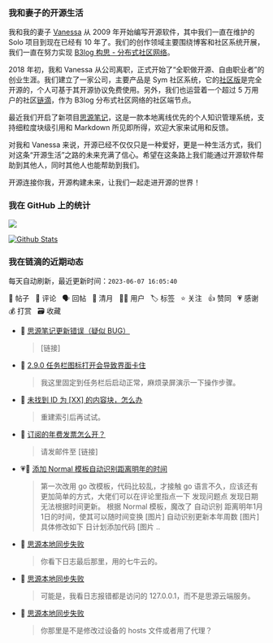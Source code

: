 ### 我和妻子的开源生活

我和我的妻子 [Vanessa](https://github.com/Vanessa219) 从 2009 年开始编写开源软件，其中我们一直在维护的 Solo 项目到现在已经有 10 年了。我们的创作领域主要围绕博客和社区系统开展，我们一直在努力实现 [B3log 构思 - 分布式社区网络](https://ld246.com/article/1546941897596)。

2018 年初，我和 Vanessa 从公司离职，正式开始了“全职做开源、自由职业者”的创业生涯。我们建立了一家公司，主要产品是 Sym 社区系统，它的[社区版](https://github.com/88250/symphony)是完全开源的，个人可基于其开源协议免费使用。另外，我们也运营着一个超过 5 万用户的社区[链滴](https://ld246.com)，作为 B3log 分布式社区网络的社区端节点。

最近我们开启了新项目[思源笔记](https://github.com/siyuan-note/siyuan)，这是一款本地离线优先的个人知识管理系统，支持细粒度块级引用和 Markdown 所见即所得，欢迎大家来试用和反馈。

对我和 Vanessa 来说，开源已经不仅仅只是一种爱好，更是一种生活方式，我们对这条“开源生活”之路的未来充满了信心。希望在这条路上我们能通过开源软件帮助到其他人，同时其他人也能帮助到我们。

开源连接你我，开源构建未来，让我们一起走进开源的世界！

### 我在 GitHub 上的统计

<a title="Hits" target="_blank" href="https://github.com/88250/88250"><img src="https://hits.b3log.org/88250/88250.svg"></a>

[![Github Stats](https://github-readme-stats.vercel.app/api?username=88250&theme=tokyonight&show_icons=true)](https://github.com/88250)

<!--events start -->

### 我在链滴的近期动态

每天自动刷新，最近更新时间：`2023-06-07 16:05:40`

📝 帖子 &nbsp; 💬 评论 &nbsp; 🗣 回帖 &nbsp; 🌙 清月 &nbsp; 👨‍💻 用户 &nbsp; 🏷️ 标签 &nbsp; ⭐️ 关注 &nbsp; 👍 赞同 &nbsp; 💗 感谢 &nbsp; 💰 打赏 &nbsp; 🗃 收藏

* 💬 [思源笔记更新错误（疑似 BUG）](https://ld246.com/article/1686103861191/comment/1686103932421#comments)

  > [链接]
* 💬 [2.9.0 任务栏图标打开会导致界面卡住](https://ld246.com/article/1686041143936/comment/1686102242432#comments)

  > 我这里固定到任务栏后启动正常，麻烦录屏演示一下操作步骤。
* 💬 [未找到 ID 为 [XX] 的内容块，怎么办](https://ld246.com/article/1686053825875/comment/1686053895865#comments)

  > 重建索引后再试试。
* 💬 [订阅的年费发票怎么开？](https://ld246.com/article/1686031024219/comment/1686044184970#comments)

  > 请发邮件至 [链接]
* 💗📝 [添加 Normal 模板自动识别距离明年的时间](https://ld246.com/article/1685942389681)

  > 第一次改用 go 改模板，代码比较乱，才接触 go 语言不久，应该还有更加简单的方式，大佬们可以在评论里指点一下 发现问题点 发现日期无法根据时间更新。 根据 Normal 模板，魔改了 自动识别 距离明年1月1日的时间，使其可以随时间变换 [图片] 自动识别更新本年周数 [图片] 具体修改如下 日计划添加代码 [图片 ..
* 💬 [思源本地同步失败](https://ld246.com/article/1685871993300/comment/1685887040726#comments)

  > 你看下日志最后那里，用的七牛云的。
* 💬 [思源本地同步失败](https://ld246.com/article/1685871993300/comment/1685878483296#comments)

  > 可能是，我看日志报错都是访问的 127.0.0.1，而不是思源云端服务。
* 💬 [思源本地同步失败](https://ld246.com/article/1685871993300/comment/1685877692026#comments)

  > 你那里是不是修改过设备的 hosts 文件或者用了代理？


<!--events end -->

